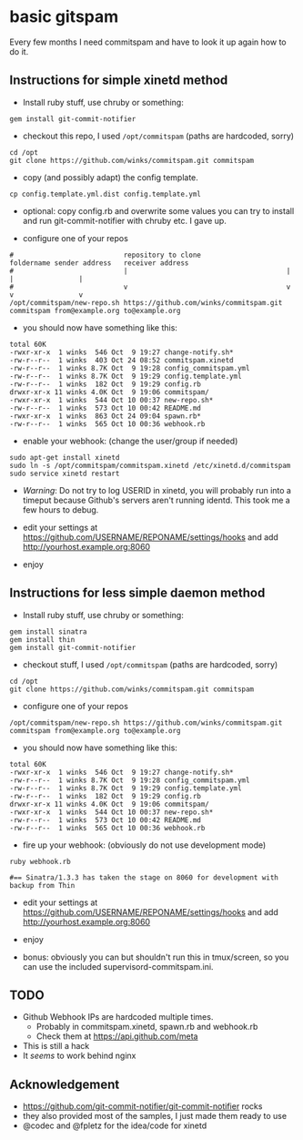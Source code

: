 # basic gitspam

Every few months I need commitspam and have to look it up again how to do it.

## Instructions for simple xinetd method

  * Install ruby stuff, use chruby or something:
```
gem install git-commit-notifier
```
  * checkout this repo, I used `/opt/commitspam` (paths are hardcoded, sorry)
```
cd /opt
git clone https://github.com/winks/commitspam.git commitspam
```
  * copy (and possibly adapt) the config template.
```
cp config.template.yml.dist config.template.yml
```

  * optional: copy config.rb and overwrite some values
    you can try to install and run git-commit-notifier with chruby etc. I gave up.

  * configure one of your repos
```
#                           repository to clone                     foldername sender address   receiver address
#                           |                                       |          |                |
#                           v                                       v          v                v
/opt/commitspam/new-repo.sh https://github.com/winks/commitspam.git commitspam from@example.org to@example.org
```

  * you should now have something like this:
```
total 60K
-rwxr-xr-x  1 winks  546 Oct  9 19:27 change-notify.sh*
-rw-r--r--  1 winks  403 Oct 24 08:52 commitspam.xinetd
-rw-r--r--  1 winks 8.7K Oct  9 19:28 config_commitspam.yml
-rw-r--r--  1 winks 8.7K Oct  9 19:29 config.template.yml
-rw-r--r--  1 winks  182 Oct  9 19:29 config.rb
drwxr-xr-x 11 winks 4.0K Oct  9 19:06 commitspam/
-rwxr-xr-x  1 winks  544 Oct 10 00:37 new-repo.sh*
-rw-r--r--  1 winks  573 Oct 10 00:42 README.md
-rwxr-xr-x  1 winks  863 Oct 24 09:04 spawn.rb*
-rw-r--r--  1 winks  565 Oct 10 00:36 webhook.rb
```

  * enable your webhook: (change the user/group if needed)
```
sudo apt-get install xinetd
sudo ln -s /opt/commitspam/commitspam.xinetd /etc/xinetd.d/commitspam
sudo service xinetd restart
```
  * *Warning*: Do not try to log USERID in xinetd, you will probably run into
    a timeput because Github's servers aren't running identd. This took me a
    few hours to debug.

  * edit your settings at https://github.com/USERNAME/REPONAME/settings/hooks
    and add http://yourhost.example.org:8060

  * enjoy


## Instructions for less simple daemon method

  * Install ruby stuff, use chruby or something:
```
gem install sinatra
gem install thin
gem install git-commit-notifier
```
  * checkout stuff, I used `/opt/commitspam` (paths are hardcoded, sorry)
```
cd /opt
git clone https://github.com/winks/commitspam.git commitspam
```

  * configure one of your repos
```
/opt/commitspam/new-repo.sh https://github.com/winks/commitspam.git commitspam from@example.org to@example.org
```

  * you should now have something like this:
```
total 60K
-rwxr-xr-x  1 winks  546 Oct  9 19:27 change-notify.sh*
-rw-r--r--  1 winks 8.7K Oct  9 19:28 config_commitspam.yml
-rw-r--r--  1 winks 8.7K Oct  9 19:29 config.template.yml
-rw-r--r--  1 winks  182 Oct  9 19:29 config.rb
drwxr-xr-x 11 winks 4.0K Oct  9 19:06 commitspam/
-rwxr-xr-x  1 winks  544 Oct 10 00:37 new-repo.sh*
-rw-r--r--  1 winks  573 Oct 10 00:42 README.md
-rw-r--r--  1 winks  565 Oct 10 00:36 webhook.rb
```

  * fire up your webhook: (obviously do not use development mode)
```
ruby webhook.rb

#== Sinatra/1.3.3 has taken the stage on 8060 for development with backup from Thin
```

  * edit your settings at https://github.com/USERNAME/REPONAME/settings/hooks
and add http://yourhost.example.org:8060

  * enjoy

  * bonus: obviously you can but shouldn't run this in tmux/screen, so
    you can use the included supervisord-commitspam.ini.

## TODO

  * Github Webhook IPs are hardcoded multiple times.
    * Probably in commitspam.xinetd, spawn.rb and webhook.rb
    * Check them at https://api.github.com/meta
  * This is still a hack
  * It *seems* to work behind nginx

## Acknowledgement

  * https://github.com/git-commit-notifier/git-commit-notifier rocks
  * they also provided most of the samples, I just made them ready to use
  * @codec and @fpletz for the idea/code for xinetd
